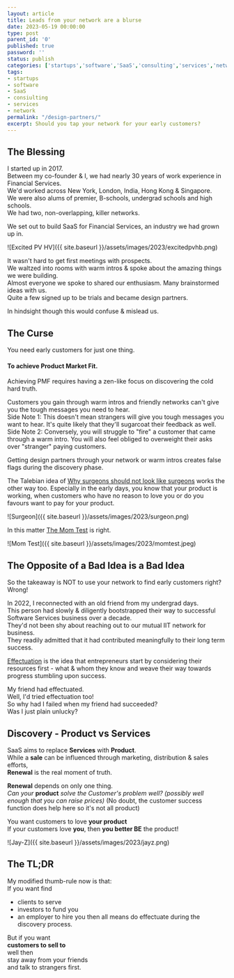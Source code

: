 ```yaml
---
layout: article
title: Leads from your network are a blurse
date: 2023-05-19 00:00:00
type: post
parent_id: '0'
published: true
password: ''
status: publish
categories: ['startups','software','SaaS','consulting','services','network']
tags:
- startups
- software
- SaaS
- consiulting
- services
- network
permalink: "/design-partners/"
excerpt: Should you tap your network for your early customers?
---
```


## The Blessing

I started up in 2017.   
Between my co-founder & I, we had nearly 30 years of work experience in Financial Services.   
We'd worked across New York, London, India, Hong Kong & Singapore.   
We were also alums of premier, B-schools, undergrad schools and high schools.   
We had two, non-overlapping, killer networks.   
   
We set out to build SaaS for Financial Services, an industry we had grown up in.   


![Excited PV HV]({{ site.baseurl }}/assets/images/2023/excitedpvhb.png)  

It wasn't hard to get first meetings with prospects.    
We waltzed into rooms with warm intros & spoke about the amazing things we were building.   
Almost everyone we spoke to shared our enthusiasm. Many brainstormed ideas with us.    
Quite a few signed up to be trials and became design partners.    

In hindsight though this would confuse & mislead us.      
   
## The Curse
   
You need early customers for just one thing.   
   
#### To achieve Product Market Fit.   
  
Achieving PMF requires having a zen-like focus on discovering the cold hard truth.   

Customers you gain through warm intros and friendly networks can't give you the tough messages you need to hear.    
Side Note 1: This doesn't mean strangers will give you tough messages you want to hear. It's quite likely that they'll sugarcoat their feedback as well.   
Side Note 2: Conversely, you will struggle to "fire" a customer that came through a warm intro. You will also feel obliged to overweight their asks over "stranger" paying customers.   

Getting design partners through your network or warm intros creates false flags during the discovery phase.   

The Talebian idea of [Why surgeons should not look like surgeons](https://medium.com/incerto/surgeons-should-notlook-like-surgeons-23b0e2cf6d52) works the other way too. Especially in the early days, you know that your product is working, when customers who have no reason to love you or do you favours want to pay for your product.   
   
![Surgeon]({{ site.baseurl }}/assets/images/2023/surgeon.png)

In this matter [The Mom Test](https://www.momtestbook.com/) is right.  

![Mom Test]({{ site.baseurl }}/assets/images/2023/momtest.jpeg)

## The Opposite of a Bad Idea is a Bad Idea

So the takeaway is NOT to use your network to find early customers right?   
Wrong!   

In 2022, I reconnected with an old friend from my undergrad days.  
This person had slowly & diligently bootstrapped their way to successful Software Services business over a decade.   
They'd not been shy about reaching out to our mutual IIT network for business.   
They readily admitted that it had contributed meaningfully to their long term success.    

[Effectuation](https://entrepreneurshiptheories.blogspot.com/2017/08/sarasvathy-effectuation-theory.html) is the idea that entrepreneurs start by considering their resources first - what & whom they know and weave their way towards progress stumbling upon success.   

My friend had effectuated.   
Well, I'd tried effectuation too!   
So why had I failed when my friend had succeeded?   
Was I just plain unlucky?  

## Discovery - Product vs Services

SaaS aims to replace **Services** with **Product**.    
While a **sale** can be influenced through marketing, distribution & sales efforts,  
**Renewal** is the real moment of truth.   

**Renewal** depends on only one thing.   
*Can your* **product** *solve the Customer's problem well? (possibly well enough that you can raise prices)*
(No doubt, the customer success function does help here so it's not all product)  

You want customers to love **your product**   
If your customers love **you**, then **you better BE** the product!

![Jay-Z]({{ site.baseurl }}/assets/images/2023/jayz.png)

## The TL;DR   

My modified thumb-rule now is that:    
If you want find     
 - clients to serve
 - investors to fund you
 - an employer to hire you
then all means do effectuate during the discovery process.     

But if you want   
**customers to sell to**   
well then   
stay away from your friends    
and talk to strangers first.    
